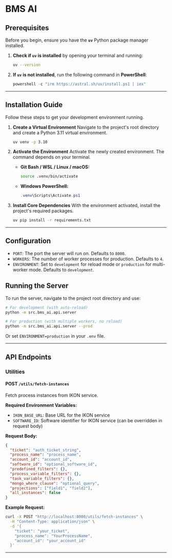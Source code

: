 # BMS AI



## Prerequisites

Before you begin, ensure you have the **`uv`** Python package manager installed.

1.  **Check if `uv` is installed** by opening your terminal and running:
    ```bash
    uv --version
    ```
2.  **If `uv` is not installed**, run the following command in **PowerShell**:
    ```powershell
    powershell -c "irm https://astral.sh/uv/install.ps1 | iex"
    ```

***

## Installation Guide

Follow these steps to get your development environment running.

1.  **Create a Virtual Environment**
    Navigate to the project's root directory and create a Python 3.11 virtual environment.
    ```bash
    uv venv -p 3.10
    ```

2.  **Activate the Environment**
    Activate the newly created environment. The command depends on your terminal.
    * **Git Bash / WSL / Linux / macOS:**
        ```bash
        source .venv/bin/activate
        ```
    * **Windows PowerShell:**
        ```powershell
        .venv\Scripts\Activate.ps1
        ```

3.  **Install Core Dependencies**
    With the environment activated, install the project's required packages.
    ```bash
    uv pip install -r requirements.txt
    ```

***

## Configuration

- `PORT`: The port the server will run on. Defaults to `8000`.
- `WORKERS`: The number of worker processes for production. Defaults to `4`.
- `ENVIRONMENT`: Set to `development` for reload mode or `production` for multi-worker mode. Defaults to `development`.



## Running the Server

To run the server, navigate to the project root directory and use:

```bash
# For development (with auto-reload)
python -m src.bms_ai.api.server

# For production (with multiple workers, no reload)
python -m src.bms_ai.api.server --prod
```

Or set `ENVIRONMENT=production` in your `.env` file.

***

## API Endpoints

### Utilities

#### POST `/utils/fetch-instances`
Fetch process instances from IKON service.

**Required Environment Variables:**
- `IKON_BASE_URL`: Base URL for the IKON service
- `SOFTWARE_ID`: Software identifier for IKON service (can be overridden in request body)

**Request Body:**
```json
{
  "ticket": "auth_ticket_string",
  "process_name": "process_name",
  "account_id": "account_id",
  "software_id": "optional_software_id",
  "predefined_filters": {},
  "process_variable_filters": {},
  "task_variable_filters": {},
  "mongo_where_clause": "optional_query",
  "projections": ["field1", "field2"],
  "all_instances": false
}
```

**Example Request:**
```bash
curl -X POST "http://localhost:8000/utils/fetch-instances" \
  -H "Content-Type: application/json" \
  -d '{
    "ticket": "your_ticket",
    "process_name": "YourProcessName",
    "account_id": "your_account_id"
  }'
```

***